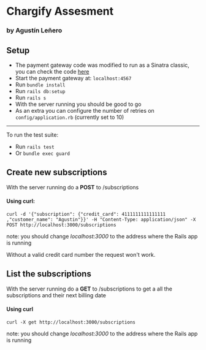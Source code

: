 # Chargify Assesment
### by Agustín Leñero

## Setup
* The payment gateway code was modified to run as a Sinatra classic, you can check the code [here](https://gist.github.com/agush22/40c56b45be382fb15d998a24f25d84b3)
* Start the payment gateway at: `localhost:4567`
* Run `bundle install`
* Run `rails db:setup`
* Run `rails s`
* With the server running you should be good to go
* As an extra you can configure the number of retries on `config/application.rb` (currently set to 10)
----
To run the test suite:
* Run `rails test`
* Or `bundle exec guard`


## Create new subscriptions
With the server running do a **POST** to /subscriptions
#### Using **curl**:

`curl -d '{"subscription": {"credit_card": 4111111111111111 ,"customer_name": "Agustin"}}' -H "Content-Type: application/json" -X POST http://localhost:3000/subscriptions`

note: you should change *localhost:3000* to the address where the Rails app is running

Without a valid credit card number the request won't work.

## List the subscriptions

With the server running do a **GET** to /subscriptions to get a all the subscriptions and their next billing date
#### Using **curl**

`curl -X get http://localhost:3000/subscriptions`

note: you should change *localhost:3000* to the address where the Rails app is running

